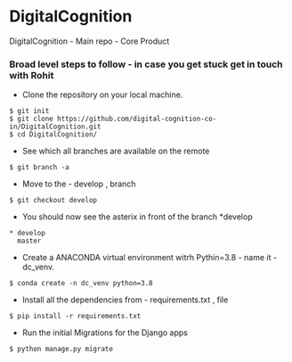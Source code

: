 # DigitalCognition
DigitalCognition - Main repo - Core Product 

### Broad level steps to follow - in case you get stuck get in touch with Rohit 
- Clone the repository on your local machine. 
```
$ git init
$ git clone https://github.com/digital-cognition-co-in/DigitalCognition.git
$ cd DigitalCognition/
```
- See which all branches are available on the remote
```
$ git branch -a
```
- Move to the - develop , branch
```
$ git checkout develop
```
- You should now see the asterix in front of the branch *develop 

```
* develop
  master
```

- Create a ANACONDA virtual environment witrh Pythin=3.8 - name it - dc_venv. 

```
$ conda create -n dc_venv python=3.8
```

- Install all the dependencies from  - requirements.txt , file 

```
$ pip install -r requirements.txt
```

- Run the initial Migrations for the Django apps 

```
$ python manage.py migrate
```



